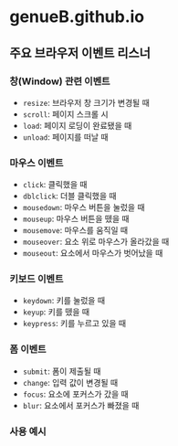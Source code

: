 # genueB.github.io

## 주요 브라우저 이벤트 리스너

### 창(Window) 관련 이벤트
- `resize`: 브라우저 창 크기가 변경될 때
- `scroll`: 페이지 스크롤 시
- `load`: 페이지 로딩이 완료됐을 때
- `unload`: 페이지를 떠날 때

### 마우스 이벤트
- `click`: 클릭했을 때
- `dblclick`: 더블 클릭했을 때
- `mousedown`: 마우스 버튼을 눌렀을 때
- `mouseup`: 마우스 버튼을 뗐을 때
- `mousemove`: 마우스를 움직일 때
- `mouseover`: 요소 위로 마우스가 올라갔을 때
- `mouseout`: 요소에서 마우스가 벗어났을 때

### 키보드 이벤트
- `keydown`: 키를 눌렀을 때
- `keyup`: 키를 뗐을 때
- `keypress`: 키를 누르고 있을 때

### 폼 이벤트
- `submit`: 폼이 제출될 때
- `change`: 입력 값이 변경될 때
- `focus`: 요소에 포커스가 갔을 때
- `blur`: 요소에서 포커스가 빠졌을 때

### 사용 예시